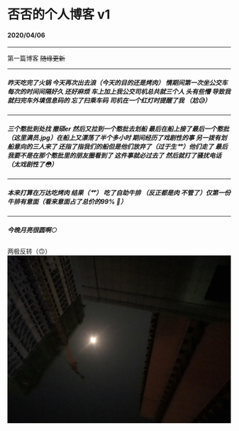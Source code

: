 # 否否的个人博客 v1
#### 2020/04/06  
---  
第一篇博客 ~~随缘更新~~  
___
##### 昨天吃完了火锅 今天再次出去浪（今天的目的还是**烤肉**） 情期间第一次坐公交车 每次的时间间隔好久 还好麻烦 车上加上我公交司机总共就三个人 头有些懵 导致我就扫完车外填信息码的 忘了扫乘车码 司机在一个红灯时提醒了我 （尬😥）  
---
##### 三个憨批到处找 撤硕er 然后又拉到一个憨批去划船 最后在船上接了最后一个憨批（这里满员.jpg）在船上又漂荡了半个多小时 期间经历了戏剧性的事  另一拨有划船意向的三人来了 还指了指我们的船但是他们放弃了（过于生艹）他们走了 最后我要不是在那个憨批里的朋友圈看到了 这件事就必过去了 然后就打了骚扰电话（太戏剧性了😳）  
---
##### 本来打算在万达吃烤肉 结果（艹） 吃了自助牛排 （反正都是肉 不管了）仅第一份牛排有意面（看来意面占了总价的99% 🤣）  
---
##### 今晚月亮很圆啊🌕  
两极反转（🙃）
![月亮两极反转](/images/0406-1.png)
